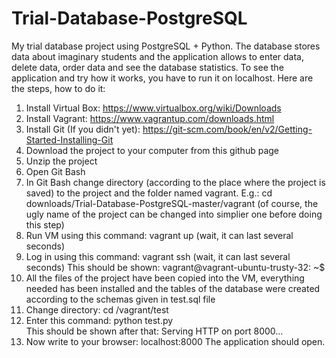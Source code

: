 # Trial-Database-PostgreSQL

My trial database project using PostgreSQL + Python. The database stores data about imaginary students and the application allows to enter data, delete data, order data and see the database statistics.
To see the application and try how it works, you have to run it on localhost.
Here are the steps, how to do it:

1.	Install Virtual Box: https://www.virtualbox.org/wiki/Downloads
2.	Install Vagrant: https://www.vagrantup.com/downloads.html
3.	Install Git (If you didn't yet): https://git-scm.com/book/en/v2/Getting-Started-Installing-Git
4.	Download the project to your computer from this github page
5.	Unzip the project
6.	Open Git Bash
7.	In Git Bash change directory (according to the place where the project is saved) to the project and the folder named vagrant. 
    E.g.: cd downloads/Trial-Database-PostgreSQL-master/vagrant
    (of course, the ugly name of the project can be changed into simplier one before doing this step)
8.	Run VM using this command: vagrant up 
    (wait, it can last several seconds)
9.	Log in using this command: vagrant ssh 
    (wait, it can last several seconds)
    This should be shown:  vagrant@vagrant-ubuntu-trusty-32: ~$
10.	All the files of the project have been copied into the VM, everything needed has been installed and the tables of the database were created according to the schemas given in test.sql file
11.	Change directory: cd /vagrant/test
12.	Enter this command: python test.py    
    This should be shown after that: 
    Serving HTTP on port 8000...
13.	Now write to your browser: localhost:8000
    The application should open.
